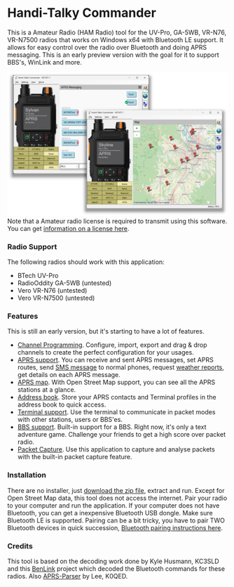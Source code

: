 # Handi-Talky Commander

This is a Amateur Radio (HAM Radio) tool for the UV-Pro, GA-5WB, VR-N76, VR-N7500 radios that works on Windows x64 with Bluetooth LE support. It allows for easy control over the radio over Bluetooth and doing APRS messaging. This is an early preview version with the goal for it to support BBS's, WinLink and more.

![image](https://github.com/Ylianst/HTCommander/blob/main/docs/images/th-commander-2.png?raw=true)
Note that a Amateur radio license is required to transmit using this software. You can get [information on a license here](https://www.arrl.org/getting-licensed).

### Radio Support

The following radios should work with this application:

- BTech UV-Pro
- RadioOddity GA-5WB (untested)
- Vero VR-N76 (untested)
- Vero VR-N7500 (untested)

### Features

This is still an early version, but it's starting to have a lot of features.

- [Channel Programming](https://github.com/Ylianst/HTCommander/blob/main/docs/Channels.md). Configure, import, export and drag & drop channels to create the perfect configuration for your usages.
- [APRS support](https://github.com/Ylianst/HTCommander/blob/main/docs/APRS.md). You can receive and sent APRS messages, set APRS routes, send [SMS message](https://github.com/Ylianst/HTCommander/blob/main/docs/APRS-SMS.md) to normal phones, request [weather reports](https://github.com/Ylianst/HTCommander/blob/main/docs/APRS-Weather.md), get details on each APRS message.
- [APRS map](https://github.com/Ylianst/HTCommander/blob/main/docs/Map.md). With Open Street Map support, you can see all the APRS stations at a glance.
- [Address book](https://github.com/Ylianst/HTCommander/blob/main/docs/AddressBook.md). Store your APRS contacts and Terminal profiles in the address book to quick access.
- [Terminal support](https://github.com/Ylianst/HTCommander/blob/main/docs/Terminal.md). Use the terminal to communicate in packet modes with other stations, users or BBS'es.
- [BBS support](https://github.com/Ylianst/HTCommander/blob/main/docs/BBS.md). Built-in support for a BBS. Right now, it's only a text adventure game. Challenge your friends to get a high score over packet radio.
- [Packet Capture](https://github.com/Ylianst/HTCommander/blob/main/docs/Capture.md). Use this application to capture and analyse packets with the built-in packet capture feature.

### Installation

There are no installer, just [download the zip file](https://github.com/Ylianst/HTCommander/raw/refs/heads/main/releases/HTCommander-0.12.zip), extract and run. Except for Open Street Map data, this tool does not access the internet. Pair your radio to your computer and run the application. If your computer does not have Bluetooth, you can get a inexpensive Bluetooth USB dongle. Make sure Bluetooth LE is supported. Pairing can be a bit tricky, you have to pair TWO Bluetooth devices in quick succession, [Bluetooth pairing instructions here](https://github.com/Ylianst/HTCommander/blob/main/docs/Paring.md).

### Credits

This tool is based on the decoding work done by Kyle Husmann, KC3SLD and this [BenLink](https://github.com/khusmann/benlink) project which decoded the Bluetooth commands for these radios. Also [APRS-Parser](https://github.com/k0qed/aprs-parser) by Lee, K0QED.
